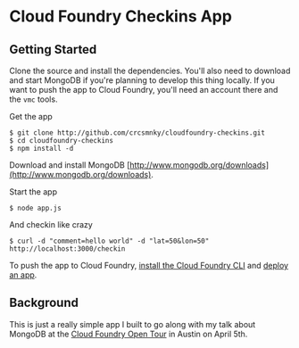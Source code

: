 # Cloud Foundry Checkins App

## Getting Started

Clone the source and install the dependencies. You'll also need to download and start MongoDB if you're planning to develop this thing locally. If you want to push the app to Cloud Foundry, you'll need an account there and the `vmc` tools.

Get the app

    $ git clone http://github.com/crcsmnky/cloudfoundry-checkins.git
    $ cd cloudfoundry-checkins
    $ npm install -d

Download and install MongoDB
[http://www.mongodb.org/downloads](http://www.mongodb.org/downloads).

Start the app

    $ node app.js

And checkin like crazy

    $ curl -d "comment=hello world" -d "lat=50&lon=50" http://localhost:3000/checkin

To push the app to Cloud Foundry, [install the Cloud Foundry CLI](http://start.cloudfoundry.com/tools/vmc/installing-vmc.html) and [deploy an app](http://start.cloudfoundry.com/tools/deploying-apps.html).

## Background

This is just a really simple app I built to go along with my talk about MongoDB at the [Cloud Foundry Open Tour](http://opentour.cloudfoundry.com/2012/austin) in Austin on April 5th.